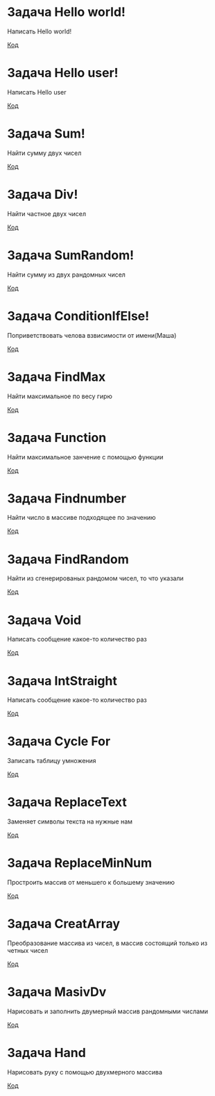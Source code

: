  # Задача Hello world! 
Написать Hello world!

 [Код](Ex001_HelloConcole/Program.cs)

  # Задача Hello user!
 Написать Hello user

 [Код](Ex002_HelloUser/Program.cs)

# Задача Sum!
Найти сумму двух чисел

[Код](Ex003_Sum/Program.cs)

# Задача Div!
Найти частное двух чисел

[Код](Ex004_Div/Program.cs)

# Задача SumRandom!
Найти сумму  из двух рандомных чисел

[Код](Ex005_SumRandom/Program.cs)

# Задача ConditionIfElse!
Поприветствовать челова взвисимости от имени(Маша)

[Код](Ex006_ConditionIfElse/Program.cs)

# Задача FindMax
Найти максимальное по весу гирю

[Код](Ex007_FindMax/Program.cs)

# Задача Function
Найти максимальное занчение с помощью функции

[Код](Ex009_FunctionFindMax/Program.cs)

# Задача Findnumber
Найти число в массиве подходящее по значению

[Код](Ex010_Findnumber/Program.cs)

# Задача FindRandom
Найти из сгенерированых рандомом чисел, то что указали

[Код](Ex011_FindRandomMax/Program.cs)

# Задача Void
Написать сообщение какое-то количество раз

[Код](Ex012_Void/Program.cs)


# Задача IntStraight
Написать сообщение какое-то количество раз

[Код](Ex013_IntString/Program.cs)

# Задача Cycle For
 Записать таблицу умножения

[Код](Ex014_ForCycle/Program.cs)

# Задача ReplaceText
 Заменяет символы текста на нужные нам

[Код](Ex015_ReplaceText/Program.cs)

# Задача ReplaceMinNum
Простроить массив от меньшего к большему значению

[Код](Ex016_ReplaceNum/Program.cs)

# Задача CreatArray
Преобразование массива из чисел, в массив состоящий только из четных чисел

[Код](Ex017_Arraylength/Program.cs)

# Задача MasivDv
Нарисовать и заполнить двумерный массив рандомными числами

[Код](Ex018_MasivDV/Program.cs)

# Задача Hand
Нарисовать руку с помощью двухмерного массива

[Код](Ex019_Hand/Program.cs)